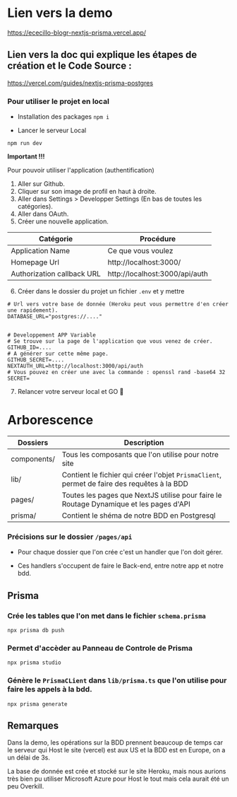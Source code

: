 # Lien vers la demo
https://ececillo-blogr-nextjs-prisma.vercel.app/

## Lien vers la doc qui explique les étapes de création et le Code Source : 
https://vercel.com/guides/nextjs-prisma-postgres

### Pour utiliser le projet en local

- Installation des packages
`npm i`

- Lancer le serveur Local 

`npm run dev`

**Important !!!**

Pour pouvoir utiliser l'application (authentification)

1. Aller sur Github.
2. Cliquer sur son image de profil en haut à droite.
3. Aller dans Settings > Developper Settings (En bas de toutes les catégories).
4. Aller dans OAuth.
5. Créer une nouvelle application.

| Catégorie  | Procédure  |
|---|---|
|  Application Name | Ce que vous voulez  |
|  Homepage Url | http://localhost:3000/  |
|  Authorization callback URL |  http://localhost:3000/api/auth |

6. Créer dans le dossier du projet un fichier `.env` et y mettre
```
# Url vers votre base de donnée (Heroku peut vous permettre d'en créer une rapidement).
DATABASE_URL="postgres://...."


# Developpement APP Variable
# Se trouve sur la page de l'application que vous venez de créer.
GITHUB_ID=....
# A générer sur cette même page.
GITHUB_SECRET=....
NEXTAUTH_URL=http://localhost:3000/api/auth
# Vous pouvez en créer une avec la commande : openssl rand -base64 32
SECRET=
```
7. Relancer votre serveur local et GO 🙂 

# Arborescence

| Dossiers  | Description  |
|---|---|
| components/  | Tous les composants que l'on utilise pour notre site   |
|  lib/ | Contient le fichier qui créer l'objet `PrismaClient`, permet de faire des requêtes à la BDD   |
| pages/  | Toutes les pages que NextJS utilise pour faire le Routage Dynamique et les pages d'API |
| prisma/  | Contient le shéma de notre BDD en Postgresql   |

### Précisions sur le dossier `/pages/api`

- Pour chaque dossier que l'on crée c'est un handler que l'on doit gérer.

- Ces handlers s'occupent de faire le Back-end, entre notre app et notre bdd.

## Prisma

### Crée les tables que l'on met dans le fichier `schema.prisma`

`npx prisma db push`

### Permet d'accèder au Panneau de Controle de Prisma

`npx prisma studio`

### Génère le `PrismaCLient` dans `lib/prisma.ts` que l'on utilise pour faire les appels à la bdd.

`npx prisma generate`

## Remarques

  Dans la demo, les opérations sur la BDD prennent beaucoup de temps car le serveur qui Host le site (vercel) est aux US et la BDD est en Europe, on a un délai de 3s.
  
  La base de donnée est crée et stocké sur le site Heroku, mais nous aurions très bien pu utiliser Microsoft Azure pour Host le tout mais cela aurait été un peu Overkill.


